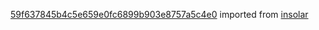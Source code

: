 [59f637845b4c5e659e0fc6899b903e8757a5c4e0](https://github.com/insolar/insolar/commit/59f637845b4c5e659e0fc6899b903e8757a5c4e0) imported from [insolar](https://github.com/insolar/insolar)
